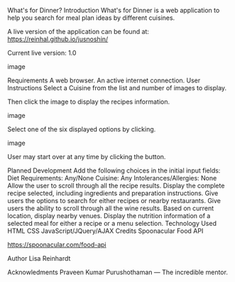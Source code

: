 What's for Dinner?
Introduction
What's for Dinner is a web application to help you search for meal plan ideas by different cuisines.

A live version of the application can be found at: https://reinhal.github.io/jusnoshin/

Current live version: 1.0

image

Requirements
A web browser.
An active internet connection.
User Instructions
Select a Cuisine from the list and number of images to display.

Then click the image to display the recipes information.

image

Select one of the six displayed options by clicking.

image

User may start over at any time by clicking the button.

Planned Development
Add the following choices in the initial input fields:
Diet Requirements: Any/None
Cuisine: Any
Intolerances/Allergies: None
Allow the user to scroll through all the recipe results.
Display the complete recipe selected, including ingredients and preparation instructions.
Give users the options to search for either recipes or nearby restaurants.
Give users the ability to scroll through all the wine results.
Based on current location, display nearby venues.
Display the nutrition information of a selected meal for either a recipe or a menu selection.
Technology Used
HTML
CSS
JavaScript/JQuery/AJAX
Credits
Spoonacular Food API

https://spoonacular.com/food-api

Author
Lisa Reinhardt

Acknowledments
Praveen Kumar Purushothaman — The incredible mentor.
